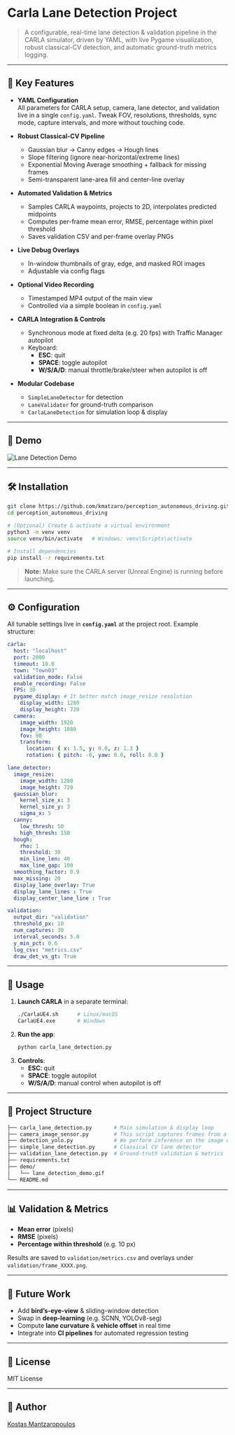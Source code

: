# Carla Lane Detection Project

> A configurable, real-time lane detection & validation pipeline in the CARLA simulator, driven by YAML, with live Pygame visualization, robust classical-CV detection, and automatic ground-truth metrics logging.

---

## 🚀 Key Features

- **YAML Configuration**  
  All parameters for CARLA setup, camera, lane detector, and validation live in a single `config.yaml`. Tweak FOV, resolutions, thresholds, sync mode, capture intervals, and more without touching code.

- **Robust Classical-CV Pipeline**  
  - Gaussian blur → Canny edges → Hough lines  
  - Slope filtering (ignore near-horizontal/extreme lines)  
  - Exponential Moving Average smoothing + fallback for missing frames  
  - Semi-transparent lane-area fill and center-line overlay  

- **Automated Validation & Metrics**  
  - Samples CARLA waypoints, projects to 2D, interpolates predicted midpoints  
  - Computes per-frame mean error, RMSE, percentage within pixel threshold  
  - Saves validation CSV and per-frame overlay PNGs  

- **Live Debug Overlays**  
  - In-window thumbnails of gray, edge, and masked ROI images  
  - Adjustable via config flags  

- **Optional Video Recording**  
  - Timestamped MP4 output of the main view  
  - Controlled via a simple boolean in `config.yaml`

- **CARLA Integration & Controls**  
  - Synchronous mode at fixed delta (e.g. 20 fps) with Traffic Manager autopilot  
  - Keyboard:  
    - **ESC**: quit  
    - **SPACE**: toggle autopilot  
    - **W/S/A/D**: manual throttle/brake/steer when autopilot is off  

- **Modular Codebase**  
  - `SimpleLaneDetector` for detection  
  - `LaneValidator` for ground-truth comparison  
  - `CarlaLaneDetection` for simulation loop & display  

---

## 📸 Demo

![Lane Detection Demo](demo/lane_detection_demo.gif)

---

## 🛠️ Installation

```bash
git clone https://github.com/kmatzaro/perception_autonomous_driving.git
cd perception_autonomous_driving

# (Optional) Create & activate a virtual environment
python3 -m venv venv
source venv/bin/activate   # Windows: venv\Scripts\activate

# Install dependencies
pip install -r requirements.txt
```

> **Note:** Make sure the CARLA server (Unreal Engine) is running before launching.

---

## ⚙️ Configuration

All tunable settings live in **`config.yaml`** at the project root. Example structure:

```yaml
carla:
  host: "localhost"
  port: 2000
  timeout: 10.0
  town: "Town03"
  validation_mode: False
  enable_recording: False
  FPS: 30
  pygame_display: # It better match image_resize resolution
    display_width: 1280 
    display_height: 720
  camera:
    image_width: 1920
    image_height: 1080
    fov: 90
    transform:
      location: { x: 1.5, y: 0.0, z: 1.3 }
      rotation: { pitch: -8, yaw: 0.0, roll: 0.0 }

lane_detector:
  image_resize:
    image_width: 1280
    image_height: 720
  gaussian_blur:
    kernel_size_x: 3
    kernel_size_y: 3
    sigma_x: 5
  canny:
    low_thresh: 50
    high_thresh: 150
  hough: 
    rho: 1
    threshold: 30
    min_line_len: 40
    max_line_gap: 100
  smoothing_factor: 0.9
  max_missing: 20
  display_lane_overlay: True
  display_lane_lines : True
  display_center_lane_line : True

validation:
  output_dir: "validation"
  threshold_px: 10
  num_captures: 30
  interval_seconds: 5.0
  y_min_pct: 0.6
  log_csv: "metrics.csv"
  draw_det_vs_gt: True
```

---

## 🚀 Usage

1. **Launch CARLA** in a separate terminal:  
   ```bash
   ./CarlaUE4.sh      # Linux/macOS
   CarlaUE4.exe       # Windows
   ```
2. **Run the app**:  
   ```bash
   python carla_lane_detection.py
   ```
3. **Controls**:  
   - **ESC**: quit  
   - **SPACE**: toggle autopilot  
   - **W/S/A/D**: manual control when autopilot is off  

---

## 📂 Project Structure

```bash
├── carla_lane_detection.py       # Main simulation & display loop
├── camera_image_sensor.py        # This script captures frames from a drive storing them fo future processes
├── detection_yolo.py             # We perform inference on the image data from carla using YOLO
├── simple_lane_detection.py      # Classical CV lane detector
├── validation_lane_detection.py  # Ground-truth validation & metrics
├── requirements.txt
├── demo/
│   └── lane_detection_demo.gif
└── README.md              
```

---

## 📊 Validation & Metrics

- **Mean error** (pixels)  
- **RMSE** (pixels)  
- **Percentage within threshold** (e.g. 10 px)  

Results are saved to `validation/metrics.csv` and overlays under `validation/frame_XXXX.png`.

---

## 🔄 Future Work

- Add **bird’s-eye-view** & sliding-window detection  
- Swap in **deep-learning** (e.g. SCNN, YOLOv8-seg)  
- Compute **lane curvature** & **vehicle offset** in real time  
- Integrate into **CI pipelines** for automated regression testing  

---

## 📜 License

MIT License

---

## 👤 Author

[Kostas Mantzaropoulos](https://github.com/kmatzaro)
